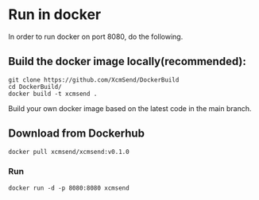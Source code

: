 # Run in docker  

In order to run docker on port 8080, do the following.


## Build the docker image locally(recommended):  
```shell
git clone https://github.com/XcmSend/DockerBuild
cd DockerBuild/
docker build -t xcmsend .
```

Build your own docker image based on the latest code in the main branch.   


## Download from Dockerhub
```shell
docker pull xcmsend/xcmsend:v0.1.0
```


### Run   
```shell
docker run -d -p 8080:8080 xcmsend
```

